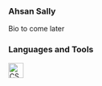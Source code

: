 ### Ahsan Sally

Bio to come later

### Languages and Tools

<img align="left" alt="CSharp" style="padding-right:10px;width:30px" src="https://cdn.jsdelivr.net/gh/devicons/devicon/icons/csharp/csharp-original.svg" />
          
